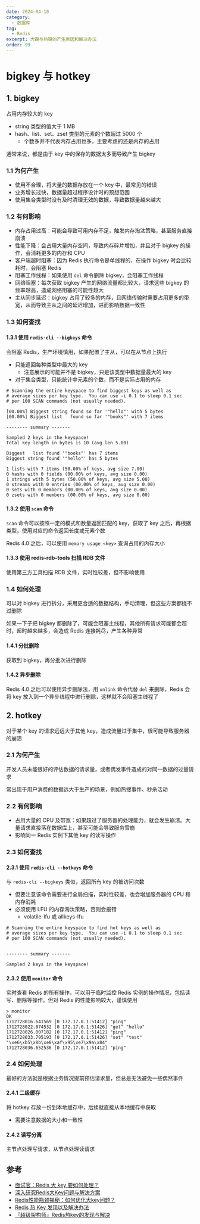 ```yaml
---
date: 2024-04-10
category:
  - 数据库
tag:
  - Redis
excerpt: 大键与热键的产生原因和解决办法
order: 99
---
```


# bigkey 与 hotkey

## 1. bigkey

占用内存较大的 key

- string 类型的值大于 1 MB
- hash、list、set、zset 类型的元素的个数超过 5000 个
  - 个数多并不代表内存占用也多，主要考虑的还是内存的占用

通常来说，都是由于 key 中的保存的数据太多而导致产生 bigkey

### 1.1 为何产生

- 使用不合理，将大量的数据存放在一个 key 中，最常见的错误
- 业务增长过快，数据量超过程序设计时的预想范围
- 使用集合类型时没有及时清理无效的数据，导致数据量越来越大

### 1.2 有何影响

- 内存占用过高：可能会导致可用内存不足，触发内存淘汰策略，甚至服务直接崩溃
- 性能下降：会占用大量内存空间，导致内存碎片增加，并且对于 bigkey 的操作，会消耗更多的内存和 CPU
- 客户端超时阻塞：因为 Redis 执行命令是单线程的，在操作 bigkey 时会比较耗时，会阻塞 Redis
- 阻塞工作线程：如果使用 `del` 命令删除 bigkey，会阻塞工作线程
- 网络阻塞：每次获取 bigkey 产生的网络流量都比较大，请求这些 bigkey 的频率越高，造成网络阻塞的可能性越大
- 主从同步延迟：bigkey 占用了较多的内存，且网络传输时需要占用更多的带宽，从而导致主从之间的延迟增加，进而影响数据一致性

### 1.3 如何查找

#### 1.3.1 使用 `redis-cli --bigkeys` 命令

会阻塞 Redis，生产环境慎用，如果配置了主从，可以在从节点上执行

- 只能返回每种类型中最大的 key
  - 注意展示的可能并不是 bigkey，只是该类型中数据量最大的 key
- 对于集合类型，只能统计中元素的个数，而不是实际占用的内存

```shell
# Scanning the entire keyspace to find biggest keys as well as
# average sizes per key type.  You can use -i 0.1 to sleep 0.1 sec
# per 100 SCAN commands (not usually needed).

[00.00%] Biggest string found so far '"hello"' with 5 bytes
[00.00%] Biggest list   found so far '"books"' with 7 items

-------- summary -------

Sampled 2 keys in the keyspace!
Total key length in bytes is 10 (avg len 5.00)

Biggest   list found '"books"' has 7 items
Biggest string found '"hello"' has 5 bytes

1 lists with 7 items (50.00% of keys, avg size 7.00)
0 hashs with 0 fields (00.00% of keys, avg size 0.00)
1 strings with 5 bytes (50.00% of keys, avg size 5.00)
0 streams with 0 entries (00.00% of keys, avg size 0.00)
0 sets with 0 members (00.00% of keys, avg size 0.00)
0 zsets with 0 members (00.00% of keys, avg size 0.00)
```

#### 1.3.2 使用 `scan` 命令

`scan` 命令可以按照一定的模式和数量返回匹配的 key，获取了 key 之后，再根据类型，使用对应的命令返回长度或元素个数

Redis 4.0 之后，可以使用 `memory usage <key>` 查询占用的内存大小

#### 1.3.3 使用 redis-rdb-tools 扫描 RDB 文件

使用第三方工具扫描 RDB 文件，实时性较差，但不影响使用

### 1.4 如何处理

可以对 bigkey 进行拆分，采用更合适的数据结构，手动清理，但这些方案都绕不过删除

如果一下子把 bigkey 都删除了，可能会阻塞主线程，其他所有请求可能都会超时，超时越来越多，会造成 Redis 连接耗尽，产生各种异常

#### 1.4.1 分批删除

获取到 bigkey，再分批次进行删除

#### 1.4.2 异步删除

Redis 4.0 之后可以使用异步删除法，用 `unlink` 命令代替 `del` 来删除，Redis 会将 key 放入到一个异步线程中进行删除，这样就不会阻塞主线程了

## 2. hotkey

对于某个 key 的请求远远大于其他 key，造成流量过于集中，很可能导致服务器的崩溃

### 2.1 为何产生

开发人员未能很好的评估数据的请求量，或者偶发事件造成的对同一数据的过量请求

常出现于用户消费的数据远大于生产的场景，例如热搜事件、秒杀活动

### 2.2 有何影响

- 占用大量的 CPU 及带宽：如果超过了服务器的处理能力，就会发生崩溃。大量请求直接落在数据库上，甚至可能会导致服务雪崩
- 影响同一 Redis 实例下其他 key 的读写操作

### 2.3 如何查找

#### 2.3.1 使用 `redis-cli --hotkeys` 命令

与 `redis-cli --bigkeys` 类似，返回所有 key 的被访问次数

- 但要注意该命令需要进行全局扫描，实时性较差，也会增加服务器的 CPU 和内存消耗
- 必须使用 LFU 的内存淘汰策略，否则会报错
  - volatile-lfu 或 allkeys-lfu

```shell
# Scanning the entire keyspace to find hot keys as well as
# average sizes per key type.  You can use -i 0.1 to sleep 0.1 sec
# per 100 SCAN commands (not usually needed).


-------- summary -------

Sampled 2 keys in the keyspace!
```

#### 2.3.2 使用 `monitor` 命令

实时查看 Redis 的所有操作，可以用于临时监控 Redis 实例的操作情况，包括读写、删除等操作。但对 Redis 的性能影响较大，谨慎使用

```shell
> monitor
OK
1712728016.641569 [0 172.17.0.1:51412] "ping"
1712728022.074532 [0 172.17.0.1:51426] "get" "hello"
1712728026.007182 [0 172.17.0.1:51412] "ping"
1712728033.795193 [0 172.17.0.1:51426] "set" "test" "\xe6\xb5\x8b\xe8\xaf\x95\xe7\x9a\x84"
1712728036.652536 [0 172.17.0.1:51412] "ping"
```

### 2.4 如何处理

最好的方法就是根据业务情况提前预估请求量，但总是无法避免一些偶然事件

#### 2.4.1 二级缓存

将 hotkey 存放一份到本地缓存中，后续就直接从本地缓存中获取

- 需要注意数据的大小和一致性

#### 2.4.2 读写分离

主节点处理写请求，从节点处理读请求

## 参考

- [面试官：Redis 大 key 要如何处理？](https://mp.weixin.qq.com/s?__biz=MzUxODAzNDg4NQ==&mid=2247518433&idx=2&sn=e78f630c07f4e60fb78999eb3d742e9e&chksm=f98dcc4bcefa455d8ffde9ad6c8da9b3371a401766a55cbee7af11c87be070d823c8d5926aef&scene=178&cur_album_id=1790401816640225283)
- [深入研究Redis大Key问题与解决方案](https://juejin.cn/post/7167015025154981895)
- [Redis性能瓶颈揭秘：如何优化大key问题？](https://zhuanlan.zhihu.com/p/622474134)
- [Redis 热 Key 发现以及解决办法](https://dongzl.github.io/2021/01/14/03-Redis-Hot-Key/index.html)
- [『超级架构师』Redis热key的发现与解决](https://juejin.cn/post/7010231093664153613)
